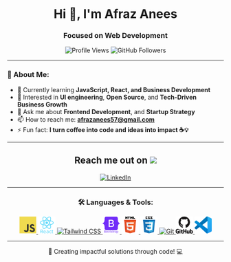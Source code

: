 <h1 align="center">Hi 👋, I'm Afraz Anees</h1>
<h3 align="center">Focused on Web Development</h3>

<p align="center">
  <img src="https://komarev.com/ghpvc/?username=afrazanees&label=Profile%20views&color=0e75b6&style=flat" alt="Profile Views" />
  <img src="https://img.shields.io/github/followers/afrazanees?label=Followers&style=social" alt="GitHub Followers">
</p>

---

### 🚀 About Me:
- 🌱 Currently learning **JavaScript, React, and Business Development**  
- 👀 Interested in **UI engineering**, **Open Source**, and **Tech-Driven Business Growth**  
- 💬 Ask me about **Frontend Development**, and **Startup Strategy**  
- 📫 How to reach me: **afrazanees57@gmail.com**  
- ⚡ Fun fact: **I turn coffee into code and ideas into impact ☕💡**  

---
<h2 align="center">Reach me out on <img src="https://media0.giphy.com/media/KcnlGHBpnKnjZIuCMv/giphy.gif" width="50"></h2>

<p align="center">
  <a href="https://linkedin.com/in/afraz-anees" target="blank">
    <img align="center" src="https://raw.githubusercontent.com/rahuldkjain/github-profile-readme-generator/master/src/images/icons/Social/linked-in-alt.svg" alt="LinkedIn" height="30" width="40" />
  </a>
</p>

---

<h3 align="center">🛠️ Languages & Tools:</h3>

<p align="center">
  <a href="https://developer.mozilla.org/en-US/docs/Web/JavaScript" target="_blank"> 
    <img src="https://raw.githubusercontent.com/devicons/devicon/master/icons/javascript/javascript-original.svg" alt="JavaScript" width="40" height="40"/> 
  </a>  
  <a href="https://react.dev/" target="_blank"> 
    <img src="https://raw.githubusercontent.com/devicons/devicon/master/icons/react/react-original-wordmark.svg" alt="React" width="40" height="40"/> 
  </a>  
  <a href="https://tailwindcss.com/" target="_blank"> 
    <img src="https://www.vectorlogo.zone/logos/tailwindcss/tailwindcss-icon.svg" alt="Tailwind CSS" width="40" height="40"/> 
  </a>  
  <a href="https://getbootstrap.com" target="_blank"> 
    <img src="https://raw.githubusercontent.com/devicons/devicon/master/icons/bootstrap/bootstrap-plain-wordmark.svg" alt="Bootstrap" width="40" height="40"/> 
  </a>  
  <a href="https://www.w3.org/html/" target="_blank"> 
    <img src="https://raw.githubusercontent.com/devicons/devicon/master/icons/html5/html5-original-wordmark.svg" alt="HTML5" width="40" height="40"/> 
  </a>  
  <a href="https://www.w3schools.com/css/" target="_blank"> 
    <img src="https://raw.githubusercontent.com/devicons/devicon/master/icons/css3/css3-original-wordmark.svg" alt="CSS3" width="40" height="40"/> 
  </a>  
  <a href="https://git-scm.com/" target="_blank"> 
    <img src="https://www.vectorlogo.zone/logos/git-scm/git-scm-icon.svg" alt="Git" width="40" height="40"/> 
  </a>  
  <a href="https://github.com/" target="_blank"> 
    <img src="https://raw.githubusercontent.com/devicons/devicon/master/icons/github/github-original-wordmark.svg" alt="GitHub" width="40" height="40"/> 
  </a>  
  <a href="https://code.visualstudio.com/" target="_blank"> 
    <img src="https://raw.githubusercontent.com/devicons/devicon/master/icons/vscode/vscode-original.svg" alt="VSCode" width="40" height="40"/> 
  </a>  
</p>

---

<!-- 
<h2 align="center">
  📊 My GitHub Stats
</h2>

<p align="center">
  <img align="center" height="180em" width="48%" src="https://github-readme-stats.vercel.app/api/top-langs?username=afrazanees&show_icons=true&locale=en&layout=compact" alt="Most Used Languages" />
  <img align="center" height="180em" width="48%" src="https://github-readme-stats.vercel.app/api?username=afrazanees&show_icons=true&locale=en" alt="GitHub Stats" />
</p>
<hr>
 -->

<p align="center">🚀 Creating impactful solutions through code! 💻</p>

